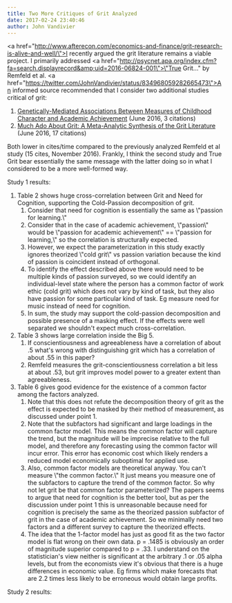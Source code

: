 ```yaml
---
title: Two More Critiques of Grit Analyzed
date: 2017-02-24 23:40:46
author: John Vandivier
---
```




<a href=\"http://www.afterecon.com/economics-and-finance/grit-research-is-alive-and-well/\">I recently argued</a> the grit literature remains a viable project. I primarily addressed <a href=\"http://psycnet.apa.org/index.cfm?fa=search.displayrecord&amp;uid=2016-06824-001\">\"True Grit...\" by Remfeld et al</a>. <a href=\"https://twitter.com/JohnVandivier/status/834968059282665473\">An informed source</a> recommended that I consider two additional studies critical of grit:
<ol>
 	<li><a href=\"https://www.ncbi.nlm.nih.gov/pubmed/27337136\">Genetically-Mediated Associations Between Measures of Childhood Character and Academic Achievement</a> (June 2016, 3 citations)</li>
 	<li><a href=\"https://www.ncbi.nlm.nih.gov/pubmed/27845531\">Much Ado About Grit: A Meta-Analytic Synthesis of the Grit Literature</a> (June 2016, 17 citations)</li>
</ol>
Both lower in cites/time compared to the previously analyzed Remfeld et al study (15 cites, November 2016). Frankly, I think the second study and True Grit bear essentially the same message with the latter doing so in what I considered to be a more well-formed way.

Study 1 results:
<ol>
 	<li>Table 2 shows huge cross-correlation between Grit and Need for Cognition, supporting the Cold-Passion decomposition of grit.
<ol>
 	<li>Consider that need for cognition is essentially the same as \"passion for learning.\"</li>
 	<li>Consider that in the case of academic achievement, \"passion\" would be \"passion for academic achievement\" == \"passion for learning,\" so the correlation is structurally expected.</li>
 	<li>However, we expect the parameterization in this study exactly ignores theorized \"cold grit\" vs passion variation because the kind of passion is coincident instead of orthogonal.</li>
 	<li>To identify the effect described above there would need to be multiple kinds of passion surveyed, so we could identify an individual-level state where the person has a common factor of work ethic (cold grit) which does not vary by kind of task, but they also have passion for some particular kind of task. Eg measure need for music instead of need for cognition.</li>
 	<li>In sum, the study may support the cold-passion decomposition and possible presence of a masking effect. If the effects were well separated we shouldn't expect much cross-correlation.</li>
</ol>
</li>
 	<li>Table 3 shows large correlation inside the Big 5.
<ol>
 	<li>If conscientiousness and agreeableness have a correlation of about .5 what's wrong with distinguishing grit which has a correlation of about .55 in this paper?</li>
 	<li>Remfeld measures the grit-conscientiousness correlation a bit less at about .53, but grit improves model power to a greater extent than agreeableness.</li>
</ol>
</li>
 	<li>Table 6 gives good evidence for the existence of a common factor among the factors analyzed.
<ol>
 	<li>Note that this does not refute the decomposition theory of grit as the effect is expected to be masked by their method of measurement, as discussed under point 1.</li>
 	<li>Note that the subfactors had significant and large loadings in the common factor model. This means the common factor will capture the trend, but the magnitude will be imprecise relative to the full model, and therefore any forecasting using the common factor will incur error. This error has economic cost which likely renders a reduced model economically suboptimal for applied use.</li>
 	<li>Also, common factor models are theoretical anyway. You can't measure \"the common factor.\" It just means you measure one of the subfactors to capture the trend of the common factor. So why not let grit be that common factor parameterized? The papers seems to argue that need for cognition is the better tool, but as per the discussion under point 1 this is unreasonable because need for cognition is precisely the same as the theorized passion subfactor of grit in the case of academic achievement. So we minimally need two factors and a different survey to capture the theorized effects.</li>
 	<li>The idea that the 1-factor model has just as good fit as the two factor model is flat wrong on their own data. p = .1485 is obviously an order of magnitude superior compared to p = .33. I understand on the statistician's view neither is significant at the arbitrary .1 or .05 alpha levels, but from the economists view it's obvious that there is a huge differences in economic value. Eg firms which make forecasts that are 2.2 times less likely to be erroneous would obtain large profits.</li>
</ol>
</li>
</ol>
Study 2 results:

&nbsp;